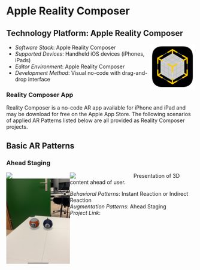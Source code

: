 # Apple Reality Composer

## Technology Platform: Apple Reality Composer

<img src="image/README/1725449032023.png" width="120" align="right">

- _Software Stack_: Apple Reality Composer
- _Supported Devices_: Handheld iOS devices (iPhones, iPads)
- _Editor Environment_: Apple Reality Composer
- _Development Method_: Visual no-code with drag-and-drop interface

### Reality Composer App

Reality Composer is a no-code AR app available for iPhone and iPad and may be download for free on the Apple App Store. The following scenarios of applied AR Patterns listed below are all provided as Reality Composer projects.

## Basic AR Patterns

### Ahead Staging

<img src="image/README/1725866815275.png" width="170" hight="300" align="left">
<img src="image/README/1725867086089.png" width="170" hight="300" align="left">
<img src="image/README/1725867132198.png" width="170" hight="300" align="left">







Presentation of 3D content ahead of user.

* _Behavioral Patterns_: Instant Reaction or Indirect Reaction
* _Augmentation Patterns_: Ahead Staging
* _Project Link_:
